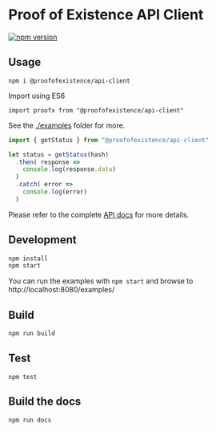 # Proof of Existence API Client

[![npm version](https://badge.fury.io/js/%40proofofexistence%2Fapi-client.svg)](https://badge.fury.io/js/%40proofofexistence%2Fapi-client)

## Usage

```
npm i @proofofexistence/api-client
```

Import using ES6
```
import proofx from "@proofofexistence/api-client"
```

See the [./examples](examples) folder for more.

```js
import { getStatus } from "@proofofexistence/api-client"

let status = getStatus(hash)
  .then( response => 
    console.log(response.data)
  )
  .catch( error => 
    console.log(error)
  )
```

Please refer to the complete [API docs](./docs/api.md) for more details.

## Development

```sh
npm install
npm start
```

You can run the examples with `npm start` and browse to http://localhost:8080/examples/

## Build

```sh
npm run build
```

## Test

```
npm test
```

## Build the docs

```
npm run docs
```
